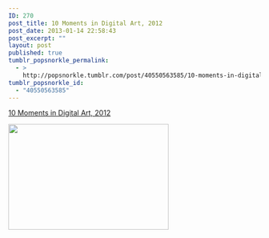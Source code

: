 ```yaml
---
ID: 270
post_title: 10 Moments in Digital Art, 2012
post_date: 2013-01-14 22:58:43
post_excerpt: ""
layout: post
published: true
tumblr_popsnorkle_permalink:
  - >
    http://popsnorkle.tumblr.com/post/40550563585/10-moments-in-digital-art-2012
tumblr_popsnorkle_id:
  - "40550563585"
---
```

<a href='http://hyperallergic.com/62648/10-pivotal-moments-for-digital-art-in-2012/'>10 Moments in Digital Art, 2012</a><div class="link_description"><p><img height="211" src="http://hyperallergic.wpengine.netdna-cdn.com/wp-content/uploads/2012/12/clouds_still_illo.png" width="320" /></p></div>